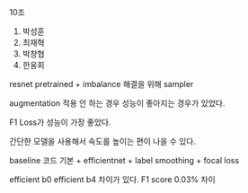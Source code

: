 10조
1. 박성훈
2. 최재혁
3. 박창협
4. 한웅회


resnet pretrained + imbalance 해결을 위해 sampler

augmentation 적용 안 하는 경우 성능이 좋아지는 경우가 있었다.

F1 Loss가 성능이 가장 좋았다.

간단한 모델을 사용해서 속도를 높이는 편이 나을 수 있다.

baseline 코드 기본 + efficientnet + label smoothing + focal loss

efficient b0 efficient b4 차이가 있다. F1 score 0.03% 차이
